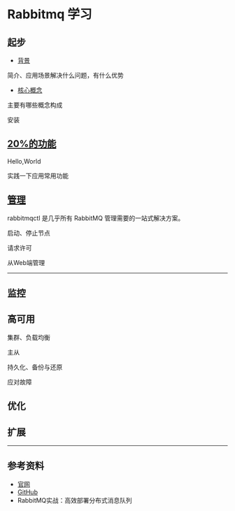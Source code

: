 # Rabbitmq 学习

##  起步
- [背景](start/origin.md)

简介、应用场景解决什么问题，有什么优势

- [核心概念](start/concept.md)

主要有哪些概念构成

安装

##  [20%的功能](percentage.md)

Hello,World

实践一下应用常用功能


##  [管理](management.md)

rabbitmqctl 是几乎所有 RabbitMQ 管理需要的一站式解决方案。

启动、停止节点

请求许可

从Web端管理


----

##  监控


##  高可用

集群、负载均衡

主从

持久化、备份与还原

应对故障


##  优化



##  扩展


----

## 参考资料
-   [官网](http://www.rabbitmq.com/)
-   [GitHub](https://github.com/rabbitmq)
-   RabbitMQ实战：高效部署分布式消息队列